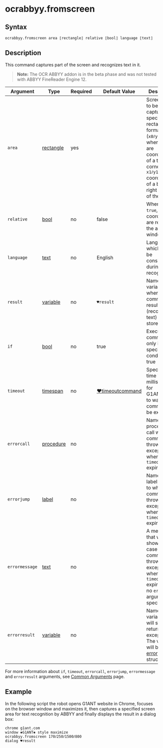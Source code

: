 # ocrabbyy.fromscreen

## Syntax

```G1ANT
ocrabbyy.fromscreen area ⟦rectangle⟧ relative ⟦bool⟧ language ⟦text⟧
```

## Description

This command captures part of the screen and recognizes text in it.

> **Note:** The OCR ABBYY addon is in the beta phase and was not tested with ABBYY FineReader Engine 12.

| Argument | Type | Required | Default Value | Description |
| -------- | ---- | -------- | ------------- | ----------- |
|`area`| [rectangle](../../../G1ANT.Robot/G1ANT.Language/G1ANT.Language/Structures/RectangleStructure.md) | yes |  | Screen area to be captured, specified in a rectangle format (`x0⫽y0⫽x1⫽y1`, where `x0⫽y0` are coordinates of a top left corner and `x1⫽y1` coordinates of a bottom right corner of the area) |
|`relative`| [bool](../../G1ANT.Language/Structures/BooleanStructure.md) | no | false | When set to `true`, area coordinates are relative to the active window |
|`language`| [text](../../G1ANT.Language/Structures/TextStructure.md) | no | English | Language which should be considered during text recognition |
| `result`       | [variable](../../G1ANT.Language/Structures/VariableStructure.md) | no       | `♥result`                                                   | Name of a variable where the command's result (recognized text) will be stored |
| `if`           | [bool](../../G1ANT.Language/Structures/BooleanStructure.md) | no       | true                                                        | Executes the command only if a specified condition is true   |
| `timeout`      | [timespan](../../G1ANT.Language/Structures/TimeSpanStructure.md) | no       | [♥timeoutcommand](../../G1ANT.Addon.Core/Variables/TimeoutCommandVariable.md) | Specifies time in milliseconds for G1ANT.Robot to wait for the command to be executed |
| `errorcall`    | [procedure](../../G1ANT.Language/Structures/ProcedureStructure.md) | no       |                                                             | Name of a procedure to call when the command throws an exception or when a given `timeout` expires |
| `errorjump`    | [label](../../G1ANT.Language/Structures/LabelStructure.md) | no       |                                                             | Name of the label to jump to when the command throws an exception or when a given `timeout` expires |
| `errormessage` | [text](../../G1ANT.Language/Structures/TextStructure.md) | no       |                                                             | A message that will be shown in case the command throws an exception or when a given `timeout` expires, and no `errorjump` argument is specified |
| `errorresult`  | [variable](../../G1ANT.Language/Structures/VariableStructure.md) | no       |                                                             | Name of a variable that will store the returned exception. The variable will be of [error](../../G1ANT.Language/Structures/ErrorStructure.md) structure  |

For more information about `if`, `timeout`, `errorcall`, `errorjump`, `errormessage` and `errorresult` arguments, see [Common Arguments](../../../appendices/common-arguments.md) page.

## Example

In the following script the robot opens G1ANT website in Chrome, focuses on the browser window and maximizes it, then captures a specified screen area for text recognition by ABBYY and finally displays the result in a dialog box:

```G1ANT
chrome g1ant.com
window ✱G1ANT✱ style maximize
ocrabbyy.fromscreen 170⫽250⫽1500⫽800
dialog ♥result
```


